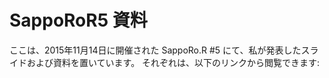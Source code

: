 # SappoRoR5 資料

ここは、2015年11月14日に開催された SappoRo.R #5 にて、私が発表したスライドおよび資料を置いています。
それぞれは、以下のリンクから閲覧できます:

